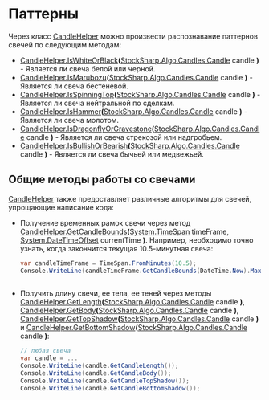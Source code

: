 # Паттерны

Через класс [CandleHelper](xref:StockSharp.Algo.Candles.CandleHelper) можно произвести распознавание паттернов свечей по следующим методам:

- [CandleHelper.IsWhiteOrBlack](xref:StockSharp.Algo.Candles.CandleHelper.IsWhiteOrBlack(StockSharp.Algo.Candles.Candle))**(**[StockSharp.Algo.Candles.Candle](xref:StockSharp.Algo.Candles.Candle) candle **)** \- Является ли свеча белой или черной. 
- [CandleHelper.IsMarubozu](xref:StockSharp.Algo.Candles.CandleHelper.IsMarubozu(StockSharp.Algo.Candles.Candle))**(**[StockSharp.Algo.Candles.Candle](xref:StockSharp.Algo.Candles.Candle) candle **)** \- Является ли свеча бестеневой. 
- [CandleHelper.IsSpinningTop](xref:StockSharp.Algo.Candles.CandleHelper.IsSpinningTop(StockSharp.Algo.Candles.Candle))**(**[StockSharp.Algo.Candles.Candle](xref:StockSharp.Algo.Candles.Candle) candle **)** \- Является ли свеча нейтральной по сделкам. 
- [CandleHelper.IsHammer](xref:StockSharp.Algo.Candles.CandleHelper.IsHammer(StockSharp.Algo.Candles.Candle))**(**[StockSharp.Algo.Candles.Candle](xref:StockSharp.Algo.Candles.Candle) candle **)** \- Является ли свеча молотом. 
- [CandleHelper.IsDragonflyOrGravestone](xref:StockSharp.Algo.Candles.CandleHelper.IsDragonflyOrGravestone(StockSharp.Algo.Candles.Candle))**(**[StockSharp.Algo.Candles.Candle](xref:StockSharp.Algo.Candles.Candle) candle **)** \- Является ли свеча стрекозой или надгробьем. 
- [CandleHelper.IsBullishOrBearish](xref:StockSharp.Algo.Candles.CandleHelper.IsBullishOrBearish(StockSharp.Algo.Candles.Candle))**(**[StockSharp.Algo.Candles.Candle](xref:StockSharp.Algo.Candles.Candle) candle **)** \- Является ли свеча бычьей или медвежьей. 

## Общие методы работы со свечами

[CandleHelper](xref:StockSharp.Algo.Candles.CandleHelper) также предоставляет различные алгоритмы для свечей, упрощающие написание кода:

- Получение временных рамок свечи через метод [CandleHelper.GetCandleBounds](xref:StockSharp.Algo.Candles.CandleHelper.GetCandleBounds(System.TimeSpan,System.DateTimeOffset))**(**[System.TimeSpan](xref:System.TimeSpan) timeFrame, [System.DateTimeOffset](xref:System.DateTimeOffset) currentTime **)**. Например, необходимо точно узнать, когда закончится текущая 10.5\-минутная свеча:

  ```cs
  var candleTimeFrame = TimeSpan.FromMinutes(10.5);
  Console.WriteLine(candleTimeFrame.GetCandleBounds(DateTime.Now).Max);
  					
  ```
- Получить длину свечи, ее тела, ее теней через методы [CandleHelper.GetLength](xref:StockSharp.Algo.Candles.CandleHelper.GetLength(StockSharp.Algo.Candles.Candle))**(**[StockSharp.Algo.Candles.Candle](xref:StockSharp.Algo.Candles.Candle) candle **)**, [CandleHelper.GetBody](xref:StockSharp.Algo.Candles.CandleHelper.GetBody(StockSharp.Algo.Candles.Candle))**(**[StockSharp.Algo.Candles.Candle](xref:StockSharp.Algo.Candles.Candle) candle **)**, [CandleHelper.GetTopShadow](xref:StockSharp.Algo.Candles.CandleHelper.GetTopShadow(StockSharp.Algo.Candles.Candle))**(**[StockSharp.Algo.Candles.Candle](xref:StockSharp.Algo.Candles.Candle) candle **)** и [CandleHelper.GetBottomShadow](xref:StockSharp.Algo.Candles.CandleHelper.GetBottomShadow(StockSharp.Algo.Candles.Candle))**(**[StockSharp.Algo.Candles.Candle](xref:StockSharp.Algo.Candles.Candle) candle **)**:

  ```cs
  // любая свеча
  var candle = ...
  Console.WriteLine(candle.GetCandleLength());
  Console.WriteLine(candle.GetCandleBody());
  Console.WriteLine(candle.GetCandleTopShadow());
  Console.WriteLine(candle.GetCandleBottomShadow());
  					
  ```
